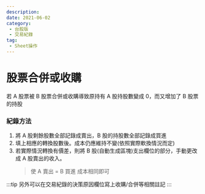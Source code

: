 ```yaml
---
description:
date: 2021-06-02
category:
 - 台股版
 - 交易紀錄
tag:
 - Sheet操作
---
```


# 股票合併或收購

  若 A 股票被 B 股票合併或收購導致原持有 A 股持股數變成 0，而又增加了 B 股票的持股

### 紀錄方法

  1. 將 A 股剩餘股數全部記錄成賣出，B 股的持股數全部記錄成買進
  2. 填上相應的轉換股數後。成本仍應維持不變(依照實際軟換情況而定)
  3. 若實際情況轉換有價差，則將 B 股(自動生成區塊)支出欄位的部分，手動更改成 A 股賣出的收入。 
     > 使 A 賣出 = B 買進 成本相同即可

  :::tip 另外可以在交易紀錄的決策原因欄位寫上收購/合併等相關註記
  :::